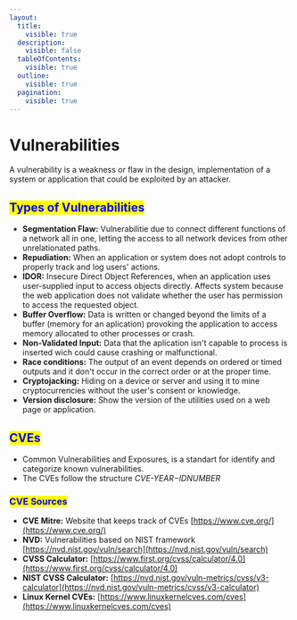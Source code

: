```yaml
---
layout:
  title:
    visible: true
  description:
    visible: false
  tableOfContents:
    visible: true
  outline:
    visible: true
  pagination:
    visible: true
---
```


# Vulnerabilities

A vulnerability is a weakness or flaw in the design, implementation of a system or application that could be exploited by an attacker.&#x20;

## <mark style="color:blue;">Types of Vulnerabilities</mark>

* **Segmentation Flaw:** Vulnerabilitie due to connect different functions of a network all in one, letting the access to all network devices from other unrelationated paths.
* **Repudiation:** When an application or system does not adopt controls to properly track and log users' actions.
* **IDOR:** Insecure Direct Object References, when an application uses user-supplied input to access objects directly. Affects system because the web application does not validate whether the user has permission to access the requested object.
* **Buffer Overflow:** Data is written or changed beyond the limits of a buffer (memory for an aplication) provoking the application to access memory allocated to other processes or crash.
* **Non-Validated Input:** Data that the aplication isn't capable to process is inserted wich could cause crashing or malfunctional.
* **Race conditions:** The output of an event depends on ordered or timed outputs and it don't occur in the correct order or at the proper time.
* **Cryptojacking:** Hiding on a device or server and using it to mine cryptocurrencies without the user's consent or knowledge.
* **Version disclosure:** Show the version of the utilities used on a web page or application.



## <mark style="color:blue;">CVEs</mark>

* Common Vulnerabilities and Exposures, is a standart for identify and categorize known vulnerabilities.&#x20;
* The CVEs follow the structure _CVE-$YEAR-$IDNUMBER_

### <mark style="color:blue;">CVE Sources</mark>

* **CVE Mitre:** Website that keeps track of CVEs [https://www.cve.org/](https://www.cve.org/)
* **NVD:** Vulnerabilities based on NIST framework [https://nvd.nist.gov/vuln/search](https://nvd.nist.gov/vuln/search)
* **CVSS Calculator:** [https://www.first.org/cvss/calculator/4.0](https://www.first.org/cvss/calculator/4.0)
* **NIST CVSS Calculator:** [https://nvd.nist.gov/vuln-metrics/cvss/v3-calculator](https://nvd.nist.gov/vuln-metrics/cvss/v3-calculator)
* **Linux Kernel CVEs:** [https://www.linuxkernelcves.com/cves](https://www.linuxkernelcves.com/cves)

